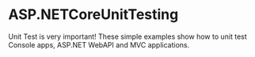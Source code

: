 # ASP.NETCoreUnitTesting

Unit Test is very important!
These simple examples show how to unit test Console apps, ASP.NET WebAPI and MVC applications.
